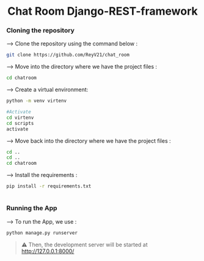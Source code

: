 <div align="center">
  
# Chat Room Django-REST-framework
</div>

### Cloning the repository

--> Clone the repository using the command below :
```bash
git clone https://github.com/ReyV21/chat_room

```

--> Move into the directory where we have the project files : 
```bash
cd chatroom
```

--> Create a virtual environment:
```bash
python -m venv virtenv

#Activate
cd virtenv
cd scripts
activate
```

--> Move back into the directory where we have the project files : 
```bash
cd ..
cd ..
cd chatroom
```

--> Install the requirements :
```bash
pip install -r requirements.txt

```

#

### Running the App

--> To run the App, we use :
```bash
python manage.py runserver

```

> ⚠ Then, the development server will be started at http://127.0.0.1:8000/

#

